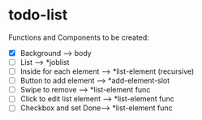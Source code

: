 # todo-list

Functions and Components to be created:

 - [x] Background --> body
 - [ ] List --> *joblist
 - [ ] Inside for each element --> *list-element (recursive)
 - [ ] Button to add element --> *add-element-slot
 - [ ] Swipe to remove --> *list-element func
 - [ ] Click to edit list element --> *list-element func
 - [ ] Checkbox and set Done--> *list-element func
